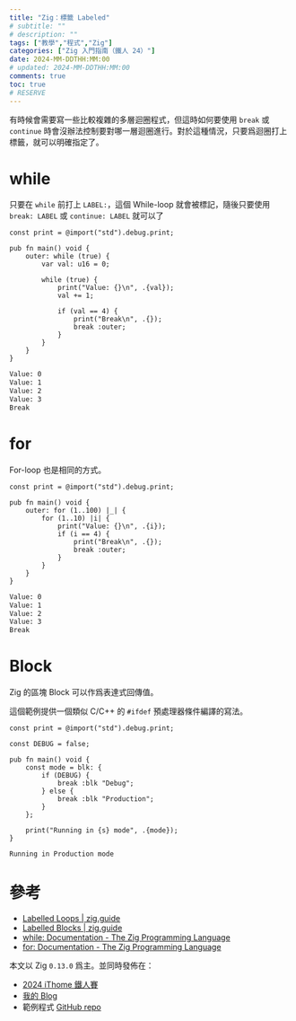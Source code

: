 ```yaml
---
title: "Zig：標籤 Labeled"
# subtitle: ""
# description: ""
tags: ["教學","程式","Zig"]
categories: ["Zig 入門指南（鐵人 24）"]
date: 2024-MM-DDTHH:MM:00
# updated: 2024-MM-DDTHH:MM:00
comments: true
toc: true
# RESERVE
---
```


有時候會需要寫一些比較複雜的多層迴圈程式，但這時如何要使用 `break` 或 `continue` 時會沒辦法控制要對哪一層迴圈進行。對於這種情況，只要爲迴圈打上標籤，就可以明確指定了。

<!-- more -->

# while

只要在 `while` 前打上 `LABEL:`，這個 While-loop 就會被標記，隨後只要使用 `break: LABEL` 或 `continue: LABEL` 就可以了

```zig
const print = @import("std").debug.print;

pub fn main() void {
    outer: while (true) {
        var val: u16 = 0;

        while (true) {
            print("Value: {}\n", .{val});
            val += 1;

            if (val == 4) {
                print("Break\n", .{});
                break :outer;
            }
        }
    }
}
```

```bash
Value: 0
Value: 1
Value: 2
Value: 3
Break
```

# for

For-loop 也是相同的方式。

```zig
const print = @import("std").debug.print;

pub fn main() void {
    outer: for (1..100) |_| {
        for (1..10) |i| {
            print("Value: {}\n", .{i});
            if (i == 4) {
                print("Break\n", .{});
                break :outer;
            }
        }
    }
}
```

```bash
Value: 0
Value: 1
Value: 2
Value: 3
Break
```

# Block

Zig 的區塊 Block 可以作爲表達式回傳值。

這個範例提供一個類似 C/C++ 的 `#ifdef` 預處理器條件編譯的寫法。

```zig
const print = @import("std").debug.print;

const DEBUG = false;

pub fn main() void {
    const mode = blk: {
        if (DEBUG) {
            break :blk "Debug";
        } else {
            break :blk "Production";
        }
    };

    print("Running in {s} mode", .{mode});
}
```

```bash
Running in Production mode
```

# 參考

- [Labelled Loops | zig.guide](https://zig.guide/language-basics/labelled-loops)
- [Labelled Blocks | zig.guide](https://zig.guide/language-basics/labelled-blocks)
- [while: Documentation - The Zig Programming Language](https://ziglang.org/documentation/0.13.0/#Labeled-while)
- [for: Documentation - The Zig Programming Language](https://ziglang.org/documentation/0.13.0/#Labeled-for)

本文以 Zig `0.13.0` 爲主。並同時發佈在：

- [2024 iThome 鐵人賽](https://ithelp.ithome.com.tw/users/20151756/ironman/7460)
- [我的 Blog](https://ziteh.github.io/posts/it24-zig-25-labeled)
- 範例程式 [GitHub repo](https://github.com/ziteh/zig-learn-it24/tree/main/labeled)
